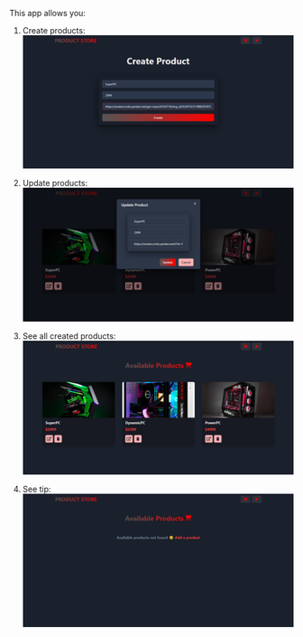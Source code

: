 This app allows you:

1. Create products:
![Demo](screenshots/createPage.png)

2. Update products:
![Demo](screenshots/updateScreen.png)

3. See all created products:
![Demo](screenshots/homePage.png)

4. See tip:
![Demo](screenshots/homePageEmpty.png)
